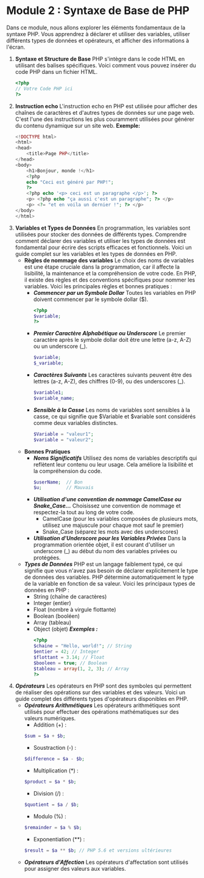 # Module 2 : Syntaxe de Base de PHP

Dans ce module, nous allons explorer les éléments fondamentaux de la syntaxe PHP. Vous apprendrez à déclarer et utiliser des variables, utiliser différents types de données et opérateurs, et afficher des informations à l'écran.

1) **Syntaxe et Structure de Base**
PHP s'intègre dans le code HTML en utilisant des balises spécifiques. Voici comment vous pouvez insérer du code PHP dans un fichier HTML.
    ```php
    <?php 
    // Votre Code PHP ici
    ?>
    ```
2) **Instruction echo**
L'instruction echo en PHP est utilisée pour afficher des chaînes de caractères et d'autres types de données sur une page web. C'est l'une des instructions les plus couramment utilisées pour générer du contenu dynamique sur un site web.
    **Exemple:**
    ```php
    <!DOCTYPE html>
    <html>
    <head>
        <title>Page PHP</title>
    </head>
    <body>
        <h1>Bonjour, monde !</h1>
        <?php
        echo "Ceci est généré par PHP!";
        ?>
        <?php echo '<p> ceci est un paragraphe </p>'; ?>
        <p> <?php echo "ça aussi c'est un paragraphe"; ?> </p>
        <p> <?= "et en voila un dernier !"; ?> </p>
    </body>
    </html>
    ```
3)  **Variables et Types de Données**
En programmation, les variables sont utilisées pour stocker des données de différents types. Comprendre comment déclarer des variables et utiliser les types de données est fondamental pour écrire des scripts efficaces et fonctionnels. Voici un guide complet sur les variables et les types de données en PHP.
    - **Règles de nommage des variables**
    Le choix des noms de variables est une étape cruciale dans la programmation, car il affecte la lisibilité, la maintenance et la compréhension de votre code. En PHP, il existe des règles et des conventions spécifiques pour nommer les variables. Voici les principales règles et bonnes pratiques :
        - ***Commencer par un Symbole Dollar***
        Toutes les variables en PHP doivent commencer par le symbole dollar ($).
            ```php
            <?php
            $variable;
            ?>
            ```
        - ***Premier Caractère Alphabétique ou Underscore***
        Le premier caractère après le symbole dollar doit être une lettre (a-z, A-Z) ou un underscore (_).
            ```php
            $variable;
            $_variable;
            ```
        - ***Caractères Suivants***
        Les caractères suivants peuvent être des lettres (a-z, A-Z), des chiffres (0-9), ou des underscores (_).
            ```php
            $variable1;
            $variable_name;
            ```
        - ***Sensible à la Casse***
        Les noms de variables sont sensibles à la casse, ce qui signifie que $Variable et $variable sont considérés comme deux variables distinctes.
            ```php
            $Variable = "valeur1";
            $variable = "valeur2";
            ```
    - **Bonnes Pratiques**
        - ***Noms Significatifs***
        Utilisez des noms de variables descriptifs qui reflètent leur contenu ou leur usage. Cela améliore la lisibilité et la compréhension du code.
            ```php
            $userName;  // Bon
            $u;         // Mauvais
            ```
        - ***Utilisation d'une convention de nommage CamelCase ou Snake_Case...***
        Choisissez une convention de nommage et respectez-la tout au long de votre code.
            - CamelCase (pour les variables composées de plusieurs mots, utilisez une majuscule pour chaque mot sauf le premier)
            - Snake_Case (séparez les mots avec des underscores)
        - ***Utilisation d'Underscore pour les Variables Privées***
        Dans la programmation orientée objet, il est courant d'utiliser un underscore (_) au début du nom des variables privées ou protégées.
    - ***Types de Données***
    PHP est un langage faiblement typé, ce qui signifie que vous n'avez pas besoin de déclarer explicitement le type de données des variables. PHP détermine automatiquement le type de la variable en fonction de sa valeur. Voici les principaux types de données en PHP :
        - String (chaîne de caractères)
        - Integer (entier)
        - Float (nombre à virgule flottante)
        - Boolean (booléen)
        - Array (tableau)
        - Object (objet)
            ***Exemples :***
            ```php
            <?php 
            $chaine = "Hello, world!"; // String
            $entier = 42; // Integer
            $flottant = 3.14; // Float
            $booleen = true; // Boolean
            $tableau = array(1, 2, 3); // Array
            ?>
            ```
4) ***Opérateurs***
Les opérateurs en PHP sont des symboles qui permettent de réaliser des opérations sur des variables et des valeurs. Voici un guide complet des différents types d'opérateurs disponibles en PHP.
    - ***Opérateurs Arithmétiques***
    Les opérateurs arithmétiques sont utilisés pour effectuer des opérations mathématiques sur des valeurs numériques.
        - Addition (+) :
        ```php
        $sum = $a + $b;
        ```
        - Soustraction (-) :
        ```php
        $difference = $a - $b;
        ```
        - Multiplication (*) :
        ```php
        $product = $a * $b;
        ```
        - Division (/) :
        ```php
        $quotient = $a / $b;
        ```
        - Modulo (%) :
        ```php
        $remainder = $a % $b;
        ```
        - Exponentiation (**) :
        ```php
        $result = $a ** $b; // PHP 5.6 et versions ultérieures
        ```
    - ***Opérateurs d'Affection***
    Les opérateurs d'affectation sont utilisés pour assigner des valeurs aux variables.
    
